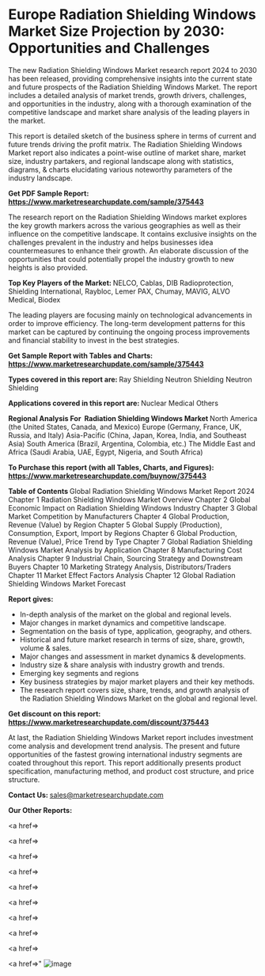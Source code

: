 # Europe Radiation Shielding Windows Market Size Projection by 2030: Opportunities and Challenges

The new Radiation Shielding Windows Market research report 2024 to 2030 has been released, providing comprehensive insights into the current state and future prospects of the Radiation Shielding Windows Market. The report includes a detailed analysis of market trends, growth drivers, challenges, and opportunities in the industry, along with a thorough examination of the competitive landscape and market share analysis of the leading players in the market.

This report is detailed sketch of the business sphere in terms of current and future trends driving the profit matrix. The Radiation Shielding Windows Market report also indicates a point-wise outline of market share, market size, industry partakers, and regional landscape along with statistics, diagrams, &amp; charts elucidating various noteworthy parameters of the industry landscape.

<strong><b>Get PDF Sample Report: <a href=https://www.marketresearchupdate.com/sample/375443>https://www.marketresearchupdate.com/sample/375443</a></b></strong>

The research report on the Radiation Shielding Windows market explores the key growth markers across the various geographies as well as their influence on the competitive landscape. It contains exclusive insights on the challenges prevalent in the industry and helps businesses idea countermeasures to enhance their growth. An elaborate discussion of the opportunities that could potentially propel the industry growth to new heights is also provided.

<strong><b>Top Key Players of the Market:
</b></strong>NELCO, Cablas, DIB Radioprotection, Shielding International, Raybloc, Lemer PAX, Chumay, MAVIG, ALVO Medical, Biodex<strong><b>
</b></strong>

The leading players are focusing mainly on technological advancements in order to improve efficiency. The long-term development patterns for this market can be captured by continuing the ongoing process improvements and financial stability to invest in the best strategies.

<strong><b>Get Sample Report with Tables and Charts: <a href=https://www.marketresearchupdate.com/sample/375443>https://www.marketresearchupdate.com/sample/375443</a></b></strong>

<strong><b>Types covered in this report are:
</b></strong>Ray Shielding
Neutron Shielding
Neutron Shielding<strong><b>
</b></strong>

<strong><b>Applications covered in this report are:
</b></strong>Nuclear
Medical
Others<strong><b>
</b></strong>

<strong><b>Regional Analysis For  Radiation Shielding Windows Market</b></strong><strong><b>
</b></strong>North America (the United States, Canada, and Mexico)
Europe (Germany, France, UK, Russia, and Italy)
Asia-Pacific (China, Japan, Korea, India, and Southeast Asia)
South America (Brazil, Argentina, Colombia, etc.)
The Middle East and Africa (Saudi Arabia, UAE, Egypt, Nigeria, and South Africa)

<strong><b>To Purchase this report (with all Tables, Charts, and Figures): <a href=https://www.marketresearchupdate.com/buynow/375443>https://www.marketresearchupdate.com/buynow/375443</a></b></strong>

<strong><b>Table of Contents</b></strong><strong><b>
</b></strong>Global Radiation Shielding Windows Market Report 2024
Chapter 1 Radiation Shielding Windows Market Overview
Chapter 2 Global Economic Impact on Radiation Shielding Windows Industry
Chapter 3 Global Market Competition by Manufacturers
Chapter 4 Global Production, Revenue (Value) by Region
Chapter 5 Global Supply (Production), Consumption, Export, Import by Regions
Chapter 6 Global Production, Revenue (Value), Price Trend by Type
Chapter 7 Global Radiation Shielding Windows Market Analysis by Application
Chapter 8 Manufacturing Cost Analysis
Chapter 9 Industrial Chain, Sourcing Strategy and Downstream Buyers
Chapter 10 Marketing Strategy Analysis, Distributors/Traders
Chapter 11 Market Effect Factors Analysis
Chapter 12 Global Radiation Shielding Windows Market Forecast

<strong><b>Report gives:</b></strong>

- In-depth analysis of the market on the global and regional levels.
- Major changes in market dynamics and competitive landscape.
- Segmentation on the basis of type, application, geography, and others.
- Historical and future market research in terms of size, share, growth, volume &amp; sales.
- Major changes and assessment in market dynamics &amp; developments.
- Industry size &amp; share analysis with industry growth and trends.
- Emerging key segments and regions
- Key business strategies by major market players and their key methods.
- The research report covers size, share, trends, and growth analysis of the Radiation Shielding Windows Market on the global and regional level.

<strong><b>Get discount on this report: <a href=https://www.marketresearchupdate.com/discount/375443>https://www.marketresearchupdate.com/discount/375443</a></b></strong>

At last, the Radiation Shielding Windows Market report includes investment come analysis and development trend analysis. The present and future opportunities of the fastest growing international industry segments are coated throughout this report. This report additionally presents product specification, manufacturing method, and product cost structure, and price structure.

<strong><b>Contact Us:
</b></strong>sales@marketresearchupdate.com

<strong>Our Other Reports:</strong>

<a href=></a>

<a href=></a>

<a href=></a>

<a href=></a>

<a href=></a>

<a href=></a>

<a href=></a>

<a href=></a>

<a href=></a>

<a href=></a>"
![image](https://github.com/Gayatrikarjule/Market-Analysis-360/assets/97346546/aa0cdda6-4cf4-4654-8269-c5d643dbdac9)
